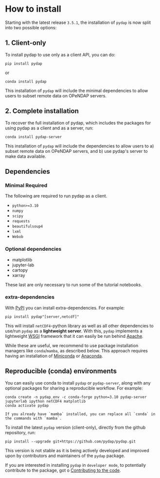 # How to install

Starting with the latest release `3.5.1`, the installation of `pydap` is now split into two possible options:

## 1. Client-only
To install pydap to use only as a client API, you can do:


```shell
pip install pydap
```
or

```shell
conda install pydap
```

This installation of `pydap` will include the minimal dependencies to allow users to subset remote data on OPeNDAP servers.

## 2. Complete installation
To recover the full installation of pydap, which includes the packages for using pydap as a client and as a server, run:

```shell
conda install pydap-server
```

This installation of `pydap` will include the dependencies to allow users to a) subset remote data on OPeNDAP servers, and b) use pydap's server to make data available.



## Dependencies
### Minimal Required
The following are required to run pydap as a client.

- `python>=3.10`
- `numpy`
- `scipy`
- `requests`
- `beautifulsoup4`
- `lxml`
- `Webob`


### Optional dependencies
- matplotlib
- jupyter-lab
- cartopy
- xarray

These last are only necessary to run some of the tutorial notebooks.

### extra-dependencies
With [PyPI](https://pypi.org/) you can install extra-dependencies. For example:
```shell
pip install pydap"[server,netcdf]"
```

This will install `netCDF4`-python library as well as all other dependencies to use/run `pydap` as a **lightweight server**. With this, `pydap` implements a lightweight [WSGI](http://wsgi.org/) framework that it can easily be run behind [Apache](https://www.apache.org/).


While these are useful, we recommend to use package installation managers like `conda`/`mamba`, as described below. This approach requires having an installation of [Miniconda](https://docs.anaconda.com/miniconda/) or [Anaconda](https://docs.anaconda.com/anaconda/install/).


## Reproducible (conda) environments

You can easily use conda to install `pydap` or `pydap-server`, along with any optional packages for sharing a reproducible workflow. For example:

```shell
conda create -n pydap_env -c conda-forge python=3.10 pydap-server jupyterlab ipython netCDF4 matplotlib
conda activate pydap
```

```{note}
If you already have `mamba` installed, you can replace all `conda` in the commands with `mamba`.
```

To install the latest `pydap` version (client-only), directly from the github repository, run:

```shell
pip install --upgrade git+https://github.com/pydap/pydap.git
```

This version is not stable as it is being actively developed and improved upon by contributors and maintainers of the `pydap` package.

If you are interested in installing `pydap` in `developer mode`, to potentially contribute to the package, got o [Contributing to the code](contribute/contr_cod.md).
